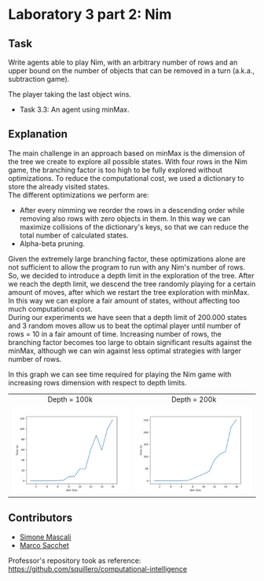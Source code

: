 # Laboratory 3 part 2: Nim

## Task

Write agents able to play Nim, with an arbitrary number of rows and an upper bound  on the number of objects that can be removed in a turn (a.k.a., subtraction game).

The player taking the last object wins.

- Task 3.3: An agent using minMax.

## Explanation
The main challenge in an approach based on minMax is the dimension of the tree we create to explore all possible states. With four rows in the Nim game, the branching factor is too high to be fully explored without optimizations.
To reduce the computational cost, we used a dictionary to store the already visited states.\
The different optimizations we perform are:
 - After every nimming we reorder the rows in a descending order while removing also rows with zero objects in them. In this way we can maximize collisions of the dictionary's keys, so that we can reduce the total number of calculated states.
 - Alpha-beta pruning.

Given the extremely large branching factor, these optimizations alone are not sufficient to allow the program to run with any Nim's number of rows. So, we decided to introduce a depth limit in the exploration of the tree. After we reach the depth limit, we descend the tree randomly playing for a certain amount of moves, after which we restart the tree exploration with minMax. In this way we can explore a fair amount of states, without affecting too much computational cost. \
During our experiments we have seen that a depth limit of 200.000 states and 3 random moves allow us to beat the optimal player until number of rows = 10 in a fair amount of time. Increasing number of rows, the branching factor becomes too large to obtain significant results against the minMax, although we can win against less optimal strategies with larger number of rows.

In this graph we can see time required for playing the Nim game with increasing rows dimension with respect to depth limits.

|||
|:-:|:-:|
|Depth = 100k|Depth = 200k|
| ![Graph_1](task3-100k.png "Results with depth of 100k") | ![Graph_2](task3-200k.png "Results with depth of 200k") | 

## Contributors

- [Simone Mascali](https://github.com/vmask25)
- [Marco Sacchet](https://github.com/saccuz)

Professor's repository took as reference: https://github.com/squillero/computational-intelligence
